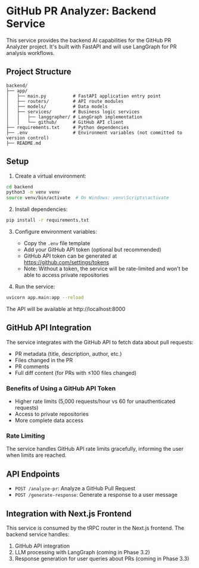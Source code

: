 # GitHub PR Analyzer: Backend Service

This service provides the backend AI capabilities for the GitHub PR Analyzer project. It's built with FastAPI and will use LangGraph for PR analysis workflows.

## Project Structure

```
backend/
├── app/
│   ├── main.py          # FastAPI application entry point
│   ├── routers/         # API route modules 
│   ├── models/          # Data models
│   ├── services/        # Business logic services
│   │   ├── langgrapher/ # LangGraph implementation
│   │   └── github/      # GitHub API client
├── requirements.txt     # Python dependencies
├── .env                 # Environment variables (not committed to version control)
├── README.md
```

## Setup

1. Create a virtual environment:
```bash
cd backend
python3 -m venv venv
source venv/bin/activate  # On Windows: venv\Scripts\activate
```

2. Install dependencies:
```bash
pip install -r requirements.txt
```

3. Configure environment variables:
   - Copy the `.env` file template
   - Add your GitHub API token (optional but recommended)
   - GitHub API token can be generated at https://github.com/settings/tokens
   - Note: Without a token, the service will be rate-limited and won't be able to access private repositories

4. Run the service:
```bash
uvicorn app.main:app --reload
```

The API will be available at http://localhost:8000

## GitHub API Integration

The service integrates with the GitHub API to fetch data about pull requests:

- PR metadata (title, description, author, etc.)
- Files changed in the PR
- PR comments
- Full diff content (for PRs with ≤100 files changed)

### Benefits of Using a GitHub API Token

- Higher rate limits (5,000 requests/hour vs 60 for unauthenticated requests)
- Access to private repositories
- More complete data access

### Rate Limiting

The service handles GitHub API rate limits gracefully, informing the user when limits are reached.

## API Endpoints

- `POST /analyze-pr`: Analyze a GitHub Pull Request
- `POST /generate-response`: Generate a response to a user message

## Integration with Next.js Frontend

This service is consumed by the tRPC router in the Next.js frontend. The backend service handles:

1. GitHub API integration
2. LLM processing with LangGraph (coming in Phase 3.2)
3. Response generation for user queries about PRs (coming in Phase 3.3) 